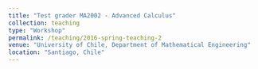 ```yaml
---
title: "Test grader MA2002 - Advanced Calculus"
collection: teaching
type: "Workshop"
permalink: /teaching/2016-spring-teaching-2
venue: "University of Chile, Department of Mathematical Engineering"
location: "Santiago, Chile"
---
```



